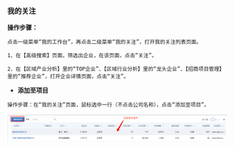 ### 我的关注

**操作步骤：**

`点击一级菜单“我的工作台”，再点击二级菜单“我的关注”，打开我的关注列表页面。`

`1、在【高级搜索】页面，筛选出企业，在该页面，点击“关注”。`

`2、在【区域产业分析】里的“TOP企业”、【区域行业分析】里的“龙头企业”、【招商项目管理】里的“推荐企业”，打开企业详情页面，点击“关注”。`

* **添加至项目**

`操作步骤：在“我的关注”页面，鼠标选中一行（不点击公司名称），点击“添加至项目”。`

![](/assets/tjzxm.png)

